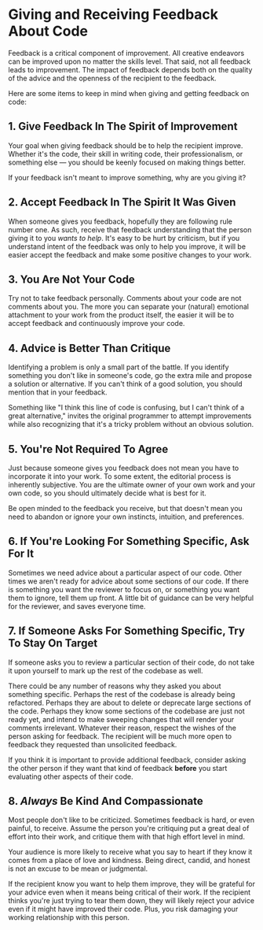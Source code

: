 # Giving and Receiving Feedback About Code

Feedback is a critical component of improvement. All creative endeavors can be improved upon no matter the skills level. That said, not all feedback leads to improvement. The impact of feedback depends both on the quality of the advice and the openness of the recipient to the feedback. 

Here are some items to keep in mind when giving and getting feedback on code:

## 1. Give Feedback In The Spirit of Improvement

Your goal when giving feedback should be to help the recipient improve. Whether it's the code, their skill in writing code, their professionalism, or something else — you should be keenly focused on making things better.

If your feedback isn't meant to improve something, why are you giving it?

## 2. Accept Feedback In The Spirit It Was Given

When someone gives you feedback, hopefully they are following rule number one. As such, receive that feedback understanding that the person giving it to you *wants to help*. It's easy to be hurt by criticism, but if you understand intent of the feedback was only to help you improve, it will be easier accept the feedback and make some positive changes to your work.

## 3. You Are Not Your Code

Try not to take feedback personally. Comments about your code are not comments about you. The more you can separate your (natural) emotional attachment to your work from the product itself, the easier it will be to accept feedback and continuously improve your code.

## 4. Advice is Better Than Critique

Identifying a problem is only a small part of the battle. If you identify something you don't like in someone's code, go the extra mile and propose a solution or alternative. If you can't think of a good solution, you should mention that in your feedback. 

Something like "I think this line of code is confusing, but I can't think of a great alternative," invites the original programmer to attempt improvements while also recognizing that it's a tricky problem without an obvious solution.

## 5. You're Not Required To Agree

Just because someone gives you feedback does not mean you have to incorporate it into your work. To some extent, the editorial process is inherently subjective. You are the ultimate owner of your own work and your own code, so you should ultimately decide what is best for it.

Be open minded to the feedback you receive, but that doesn't mean you need to abandon or ignore your own instincts, intuition, and preferences. 

## 6. If You're Looking For Something Specific, Ask For It

Sometimes we need advice about a particular aspect of our code. Other times we aren't ready for advice about some sections of our code. If there is something you want the reviewer to focus on, or something you want them to ignore, tell them up front. A little bit of guidance can be very helpful for the reviewer, and saves everyone time.

## 7. If Someone Asks For Something Specific, Try To Stay On Target

If someone asks you to review a particular section of their code, do not take it upon yourself to mark up the rest of the codebase as well. 

There could be any number of reasons why they asked you about something specific. Perhaps the rest of the codebase is already being refactored. Perhaps they are about to delete or deprecate large sections of the code. Perhaps they know some sections of the codebase are just not ready yet, and intend to make sweeping changes that will render your comments irrelevant. Whatever their reason, respect the wishes of the person asking for feedback. The recipient will be much more open to feedback they requested than unsolicited feedback. 

If you think it is important to provide additional feedback, consider asking the other person if they want that kind of feedback **before** you start evaluating other aspects of their code.

## 8. *Always* Be Kind And Compassionate

Most people don't like to be criticized. Sometimes feedback is hard, or even painful, to receive. Assume the person you're critiquing put a great deal of effort into their work, and critique them with that high effort level in mind. 

Your audience is more likely to receive what you say to heart if they know it comes from a place of love and kindness. Being direct, candid, and honest is not an excuse to be mean or judgmental.

If the recipient know you want to help them improve, they will be grateful for your advice even when it means being critical of their work. If the recipient thinks you're just trying to tear them down, they will likely reject your advice even if it might have improved their code. Plus, you risk damaging your working relationship with this person.
